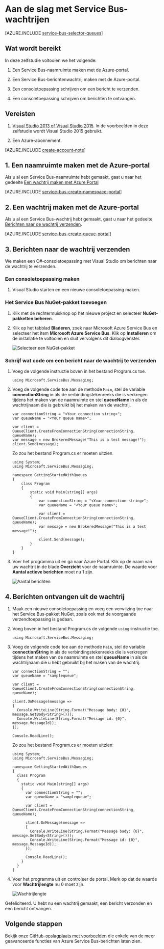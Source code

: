 <properties
    pageTitle="Aan de slag met Service Bus-wachtrijen | Microsoft Azure"
    description="Een C#-consoletoepassing schrijven voor Service Bus-berichten"
    services="service-bus"
    documentationCenter=".net"
    authors="jtaubensee"
    manager="timlt"
    editor=""/>

<tags
    ms.service="service-bus"
    ms.devlang="tbd"
    ms.topic="hero-article"
    ms.tgt_pltfrm="dotnet"
    ms.workload="na"
    ms.date="08/23/2016"
    ms.author="jotaub;sethm"/>

# Aan de slag met Service Bus-wachtrijen

[AZURE.INCLUDE [service-bus-selector-queues](../../includes/service-bus-selector-queues.md)]

## Wat wordt bereikt

In deze zelfstudie voltooien we het volgende:

1. Een Service Bus-naamruimte maken met de Azure-portal.

2. Een Service Bus-berichtenwachtrij maken met de Azure-portal.

3. Een consoletoepassing schrijven om een bericht te verzenden.

4. Een consoletoepassing schrijven om berichten te ontvangen.

## Vereisten

1. [Visual Studio 2013 of Visual Studio 2015](http://www.visualstudio.com). In de voorbeelden in deze zelfstudie wordt Visual Studio 2015 gebruikt.

2. Een Azure-abonnement.

[AZURE.INCLUDE [create-account-note](../../includes/create-account-note.md)]

## 1. Een naamruimte maken met de Azure-portal

Als u al een Service Bus-naamruimte hebt gemaakt, gaat u naar het gedeelte [Een wachtrij maken met Azure Portal](#2-create-a-queue-using-the-azure-portal)

[AZURE.INCLUDE [service-bus-create-namespace-portal](../../includes/service-bus-create-namespace-portal.md)]

## 2. Een wachtrij maken met de Azure-portal

Als u al een Service Bus-wachtrij hebt gemaakt, gaat u naar het gedeelte [Berichten naar de wachtrij verzenden](#3-send-messages-to-the-queue).

[AZURE.INCLUDE [service-bus-create-queue-portal](../../includes/service-bus-create-queue-portal.md)]

## 3. Berichten naar de wachtrij verzenden

We maken een C#-consoletoepassing met Visual Studio om berichten naar de wachtrij te verzenden.

### Een consoletoepassing maken

1. Visual Studio starten en een nieuwe consoletoepassing maken.

### Het Service Bus NuGet-pakket toevoegen

1. Klik met de rechtermuisknop op het nieuwe project en selecteer **NuGet-pakketten beheren**.

2. Klik op het tabblad **Bladeren**, zoek naar Microsoft Azure Service Bus en selecteer het item **Microsoft Azure Service Bus**. Klik op **Installeren** om de installatie te voltooien en sluit vervolgens dit dialoogvenster.

    ![Selecteer een NuGet-pakket][nuget-pkg]

### Schrijf wat code om een bericht naar de wachtrij te verzenden

1. Voeg de volgende instructie boven in het bestand Program.cs toe.

    ```
    using Microsoft.ServiceBus.Messaging;
    ```
    
2. Voeg de volgende code toe aan de methode `Main`, stel de variable **connectionString** in als de verbindingstekenreeks die is verkregen tijdens het maken van de naamruimte en stel **queueName** in als de wachtrijnaam die is gebruikt bij het maken van de wachtrij.

    ```
    var connectionString = "<Your connection string>";
    var queueName = "<Your queue name>";
  
    var client = QueueClient.CreateFromConnectionString(connectionString, queueName);
    var message = new BrokeredMessage("This is a test message!");
    client.Send(message);
    ```

    Zo zou het bestand Program.cs er moeten uitzien.

    ```
    using System;
    using Microsoft.ServiceBus.Messaging;

    namespace GettingStartedWithQueues
    {
        class Program
        {
            static void Main(string[] args)
            {
                var connectionString = "<Your connection string>";
                var queueName = "<Your queue name>";

                var client = QueueClient.CreateFromConnectionString(connectionString, queueName);
                var message = new BrokeredMessage("This is a test message!");

                client.Send(message);
            }
        }
    }
    ```
  
3. Voer het programma uit en ga naar Azure Portal. Klik op de naam van uw wachtrij in de blade **Overzicht** voor de naamruimte. De waarde voor **Aantal actieve berichten** moet nu 1 zijn.
    
      ![Aantal berichten][queue-message]
    
## 4. Berichten ontvangen uit de wachtrij

1. Maak een nieuwe consoletoepassing en voeg een verwijzing toe naar het Service Bus-pakket NuGet, zoals ook met de voorgaande verzendtoepassing is gedaan.

2. Voeg boven in het bestand Program.cs de volgende `using`-instructie toe.
  
    ```
    using Microsoft.ServiceBus.Messaging;
    ```
  
3. Voeg de volgende code toe aan de methode `Main`, stel de variable **connectionString** in als de verbindingstekenreeks die is verkregen tijdens het maken van de naamruimte en stel **queueName** in als de wachtrijnaam die u hebt gebruikt bij het maken van de wachtrij.

    ```
    var connectionString = "";
    var queueName = "samplequeue";
  
    var client = QueueClient.CreateFromConnectionString(connectionString, queueName);
  
    client.OnMessage(message =>
    {
      Console.WriteLine(String.Format("Message body: {0}", message.GetBody<String>()));
      Console.WriteLine(String.Format("Message id: {0}", message.MessageId));
    });
  
    Console.ReadLine();
    ```

    Zo zou het bestand Program.cs er moeten uitzien:

    ```
    using System;
    using Microsoft.ServiceBus.Messaging;
  
    namespace GettingStartedWithQueues
    {
      class Program
      {
        static void Main(string[] args)
        {
          var connectionString = "";
          var queueName = "samplequeue";
  
          var client = QueueClient.CreateFromConnectionString(connectionString, queueName);
  
          client.OnMessage(message =>
          {
            Console.WriteLine(String.Format("Message body: {0}", message.GetBody<String>()));
            Console.WriteLine(String.Format("Message id: {0}", message.MessageId));
          });
  
          Console.ReadLine();
        }
      }
    }
    ```
  
4. Voer het programma uit en controleer de portal. Merk op dat de waarde voor **Wachtrijlengte** nu 0 moet zijn.

    ![Wachtrijlengte][queue-message-receive]
  
Gefeliciteerd. U hebt nu een wachtrij gemaakt, een bericht verzonden en een bericht ontvangen.

## Volgende stappen

Bekijk onze [GitHub-opslagplaats met voorbeelden](https://github.com/Azure-Samples/azure-servicebus-messaging-samples) die enkele van de meer geavanceerde functies van Azure Service Bus-berichten laten zien.

<!--Image references-->

[nuget-pkg]: ./media/service-bus-dotnet-get-started-with-queues/nuget-package.png
[queue-message]: ./media/service-bus-dotnet-get-started-with-queues/queue-message.png
[queue-message-receive]: ./media/service-bus-dotnet-get-started-with-queues/queue-message-receive.png


<!--Reference style links - using these makes the source content way more readable than using inline links-->

[github-samples]: https://github.com/Azure-Samples/azure-servicebus-messaging-samples


<!--HONumber=sep16_HO1-->


